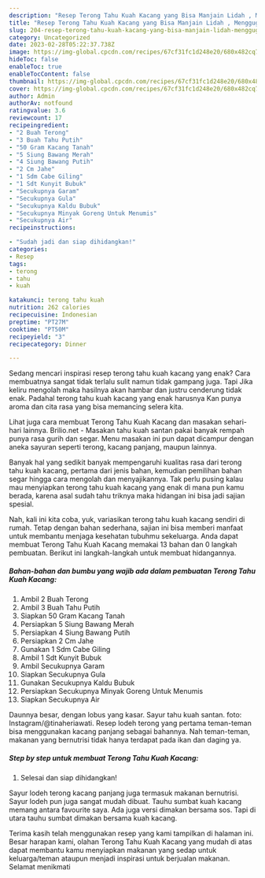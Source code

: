 ```yaml
---
description: "Resep Terong Tahu Kuah Kacang yang Bisa Manjain Lidah , Menggugah Selera"
title: "Resep Terong Tahu Kuah Kacang yang Bisa Manjain Lidah , Menggugah Selera"
slug: 204-resep-terong-tahu-kuah-kacang-yang-bisa-manjain-lidah-menggugah-selera
category: Uncategorized
date: 2023-02-28T05:22:37.738Z
image: https://img-global.cpcdn.com/recipes/67cf31fc1d248e20/680x482cq70/terong-tahu-kuah-kacang-foto-resep-utama.jpg
hideToc: false
enableToc: true
enableTocContent: false
thumbnail: https://img-global.cpcdn.com/recipes/67cf31fc1d248e20/680x482cq70/terong-tahu-kuah-kacang-foto-resep-utama.jpg
cover: https://img-global.cpcdn.com/recipes/67cf31fc1d248e20/680x482cq70/terong-tahu-kuah-kacang-foto-resep-utama.jpg
author: Admin
authorAv: notfound
ratingvalue: 3.6
reviewcount: 17
recipeingredient:
- "2 Buah Terong"
- "3 Buah Tahu Putih"
- "50 Gram Kacang Tanah"
- "5 Siung Bawang Merah"
- "4 Siung Bawang Putih"
- "2 Cm Jahe"
- "1 Sdm Cabe Giling"
- "1 Sdt Kunyit Bubuk"
- "Secukupnya Garam"
- "Secukupnya Gula"
- "Secukupnya Kaldu Bubuk"
- "Secukupnya Minyak Goreng Untuk Menumis"
- "Secukupnya Air"
recipeinstructions:

- "Sudah jadi dan siap dihidangkan!"
categories:
- Resep
tags:
- terong
- tahu
- kuah

katakunci: terong tahu kuah 
nutrition: 262 calories
recipecuisine: Indonesian
preptime: "PT27M"
cooktime: "PT50M"
recipeyield: "3"
recipecategory: Dinner

---
```



Sedang mencari inspirasi resep terong tahu kuah kacang yang enak? Cara membuatnya sangat tidak terlalu sulit namun tidak gampang juga. Tapi Jika keliru mengolah maka hasilnya akan hambar dan justru cenderung tidak enak. Padahal terong tahu kuah kacang yang enak harusnya Kan punya aroma dan cita rasa yang bisa memancing selera kita.


Lihat juga cara membuat Terong Tahu Kuah Kacang dan masakan sehari-hari lainnya. Brilio.net - Masakan tahu kuah santan pakai banyak rempah punya rasa gurih dan segar. Menu masakan ini pun dapat dicampur dengan aneka sayuran seperti terong, kacang panjang, maupun lainnya.

Banyak hal yang sedikit banyak mempengaruhi kualitas rasa dari terong tahu kuah kacang, pertama dari jenis bahan, kemudian pemilihan bahan segar hingga cara mengolah dan menyajikannya. Tak perlu pusing kalau mau menyiapkan terong tahu kuah kacang yang enak di mana pun kamu berada, karena asal sudah tahu triknya maka hidangan ini bisa jadi sajian spesial.


Nah, kali ini kita coba, yuk, variasikan terong tahu kuah kacang sendiri di rumah. Tetap dengan bahan sederhana, sajian ini bisa memberi manfaat untuk membantu menjaga kesehatan tubuhmu sekeluarga. Anda dapat membuat Terong Tahu Kuah Kacang memakai 13 bahan dan 0 langkah pembuatan. Berikut ini langkah-langkah untuk membuat hidangannya.

<!--inarticleads1-->

##### Bahan-bahan dan bumbu yang wajib ada dalam pembuatan Terong Tahu Kuah Kacang:

1. Ambil 2 Buah Terong
1. Ambil 3 Buah Tahu Putih
1. Siapkan 50 Gram Kacang Tanah
1. Persiapkan 5 Siung Bawang Merah
1. Persiapkan 4 Siung Bawang Putih
1. Persiapkan 2 Cm Jahe
1. Gunakan 1 Sdm Cabe Giling
1. Ambil 1 Sdt Kunyit Bubuk
1. Ambil Secukupnya Garam
1. Siapkan Secukupnya Gula
1. Gunakan Secukupnya Kaldu Bubuk
1. Persiapkan Secukupnya Minyak Goreng Untuk Menumis
1. Siapkan Secukupnya Air


Daunnya besar, dengan lobus yang kasar. Sayur tahu kuah santan. foto: Instagram/@tinaheriawati. Resep lodeh terong yang pertama teman-teman bisa menggunakan kacang panjang sebagai bahannya. Nah teman-teman, makanan yang bernutrisi tidak hanya terdapat pada ikan dan daging ya. 

<!--inarticleads2-->

##### Step by step untuk membuat Terong Tahu Kuah Kacang:


1. Selesai dan siap dihidangkan!

Sayur lodeh terong kacang panjang juga termasuk makanan bernutrisi. Sayur lodeh pun juga sangat mudah dibuat. Tauhu sumbat kuah kacang memang antara favourite saya. Ada juga versi dimakan bersama sos. Tapi di utara tauhu sumbat dimakan bersama kuah kacang. 

Terima kasih telah menggunakan resep yang kami tampilkan di halaman ini. Besar harapan kami, olahan Terong Tahu Kuah Kacang yang mudah di atas dapat membantu kamu menyiapkan makanan yang sedap untuk keluarga/teman ataupun menjadi inspirasi untuk berjualan makanan. Selamat menikmati
